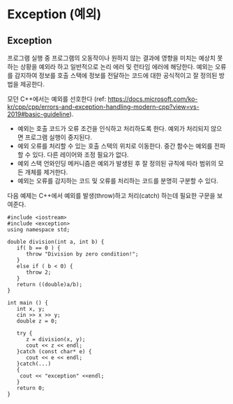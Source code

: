 # Exception (예외)



## Exception

프로그램 실행 중 프로그램의 오동작이나 원하지 않는 결과에 영향을 미치는 예상치 못하는 상황을 예외라 하고 
일반적으로 논리 에러 및 런타임 에러에 해당한다. 예외는 오류를 감지하여 정보를 호출 스택에  정보를 전달하는 코드에 대한
공식적이고 잘 정의된 방법을 제공한다. 

모던 C++에서는 예외를 선호한다 (ref: https://docs.microsoft.com/ko-kr/cpp/cpp/errors-and-exception-handling-modern-cpp?view=vs-2019#basic-guideline). 

* 예외는 호출 코드가 오류 조건을 인식하고 처리하도록 한다. 예외가 처리되지 않으면 프로그램 실행이 중지된다.
* 예외 오류를 처리할 수 있는 호출 스택의 위치로 이동한다. 중간 함수는 예외를 전파할 수 있다. 다른 레이어와 조정 필요가 없다.
* 예외 스택 언와인딩 메커니즘은 예외가 발생된 후 잘 정의된 규칙에 따라 범위의 모든 개체를 제거한다.
* 예외는 오류를 감지하는 코드 및 오류를 처리하는 코드를 분명히 구분할 수 있다.

다음 예제는 C++에서 예외를 발생(throw)하고 처리(catch) 하는데 필요한 구문을 보여준다. 

```
#include <iostream>
#include <exception>
using namespace std;

double division(int a, int b) {
   if( b == 0 ) {
      throw "Division by zero condition!";
   } 
   else if ( b < 0) {
      throw 2;
   }
   return ((double)a/b);
}

int main () {
   int x, y;
   cin >> x >> y;
   double z = 0;
   
   try {
      z = division(x, y);
      cout << z << endl;
   }catch (const char* e) {
      cout << e << endl;
   }catch(...)
   {
    cout << "exception" <<endl;
   }
   return 0;
}

```
